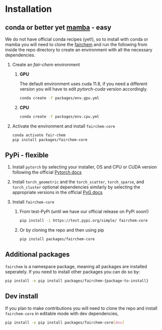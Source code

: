 # Installation

## conda or better yet [mamba](https://mamba.readthedocs.io/en/latest/user_guide/mamba.html) - easy

We do not have official conda recipes (yet!), so to install with conda or mamba you will need to clone the
[fairchem](https://github.com/FAIR-Chem/fairchem) and run the following from inside the repo directory to create an environment with all the
necessary dependencies.

1. Create an *fair-chem* environment
   1. **GPU**

      The default environment uses cuda 11.8, if you need a different version you will have to edit *pytorch-cuda* version
      accordingly.
      ```bash
      conda create -f packages/env.gpu.yml
      ```

   2. **CPU**
      ```bash
      conda create -f packages/env.cpu.yml
      ```

2. Activate the environment and install `fairchem-core`
   ```bash
   conda activate fair-chem
   pip install packages/fairchem-core
   ```

## PyPi - flexible
1. Install `pytorch` by selecting your installer, OS and CPU or CUDA version following the official
[Pytorch docs](https://pytorch.org/get-started/locally/)

2. Install `torch_geometric` and the `torch_scatter`, `torch_sparse`, and `torch_cluster` optional dependencies
   similarly by selecting the appropriate versions in the official
   [PyG docs](https://pytorch-geometric.readthedocs.io/en/latest/notes/installation.html)

3. Install `fairchem-core`
   1. From test-PyPi (until we have our official release on PyPi soon!)
      ```bash
      pip install -i https://test.pypi.org/simple/ fairchem-core
      ```
   2. Or by cloning the repo and then using pip
      ```bash
      pip install packages/fairchem-core
      ```

## Additional packages

`fairchem` is a namespace package, meaning all packages are installed seperately. If you need
to install other packages you can do so by:
```bash
pip install -e pip install packages/fairchem-{package-to-install}
```

## Dev install

If you plan to make contributions you will need to clone the repo and install `fairchem-core` in editable mode with dev
dependencies,
```bash
pip install -e pip install packages/fairchem-core[dev]
```
